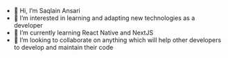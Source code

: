 - 👋 Hi, I’m Saqlain Ansari
- 👀 I’m interested in learning and adapting new technologies as a developer
- 🌱 I’m currently learning React Native and NextJS
- 💞️ I’m looking to collaborate on anything which will help other developers to develop and maintain their code

<!---
ansarisaqlain987/ansarisaqlain987 is a ✨ special ✨ repository because its `README.md` (this file) appears on your GitHub profile.
You can click the Preview link to take a look at your changes.
--->
